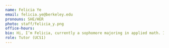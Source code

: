 ```yaml
---
name: Felicia Ye
email: felicia.ye@berkeley.edu
pronouns: SHE/HER
photo: staff/felicia_y.png
office-hours: 
bio: Hi, I’m Felicia, currently a sophomore majoring in applied math. In my free time, I like to read and make handcrafts.
role: Tutor (UCS1)
---
```


